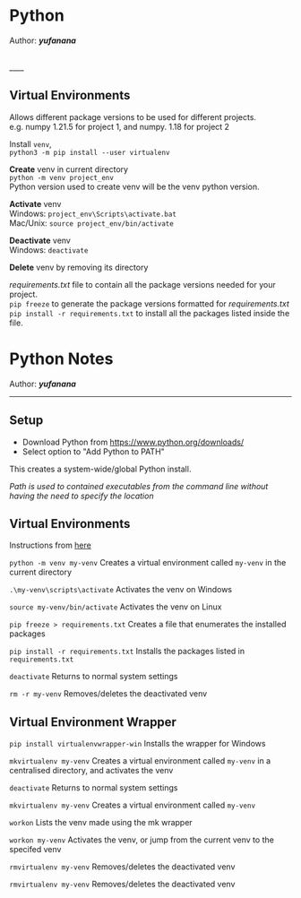 # Python

Author: __*yufanana*__

</br>
____

## Virtual Environments
Allows different package versions to be used for different projects. <br>
e.g. numpy 1.21.5 for project 1, and numpy. 1.18 for project 2 <br>

Install `venv`, <br>
`python3 -m pip install --user virtualenv`

**Create** venv in current directory <br>
`python -m venv project_env` <br>
Python version used to create venv will be the venv python version.

**Activate** venv <br>
Windows: `project_env\Scripts\activate.bat` <br>
Mac/Unix: `source project_env/bin/activate`

**Deactivate** venv <br>
Windows: `deactivate` <br>

**Delete** venv by removing its directory <br>

*requirements.txt* file to contain all the package versions needed for your project. <br>
`pip freeze` to generate the package versions formatted for *requirements.txt* <br>
`pip install -r requirements.txt` to install all the packages listed inside the file.
# Python Notes

Author: __*yufanana*__
____

## Setup

- Download Python from https://www.python.org/downloads/
- Select option to "Add Python to PATH"

This creates a system-wide/global Python install.

*Path is used to contained executables from the command line without having the need to specify the location*


## Virtual Environments

Instructions from [here](https://mothergeo-py.readthedocs.io/en/latest/development/how-to/venv-win.html)

`python -m venv my-venv` 
Creates a virtual environment called `my-venv` in the current directory

`.\my-venv\scripts\activate`
Activates the venv on Windows

`source my-venv/bin/activate`
Activates the venv on Linux

`pip freeze > requirements.txt`
Creates a file that enumerates the installed packages

`pip install -r requirements.txt`
Installs the packages listed in `requirements.txt`

`deactivate`
Returns to normal system settings

`rm -r my-venv`
Removes/deletes the deactivated venv

## Virtual Environment Wrapper
`pip install virtualenvwrapper-win`
Installs the wrapper for Windows

`mkvirtualenv my-venv` 
Creates a virtual environment called `my-venv` in a centralised directory, and activates the venv

`deactivate`
Returns to normal system settings

`mkvirtualenv my-venv` 
Creates a virtual environment called `my-venv`

`workon`
Lists the venv made using the mk wrapper

`workon my-venv`
Activates the venv, or jump from the current venv to the specifed venv

`rmvirtualenv my-venv`
Removes/deletes the deactivated venv

`rmvirtualenv my-venv`
Removes/deletes the deactivated venv